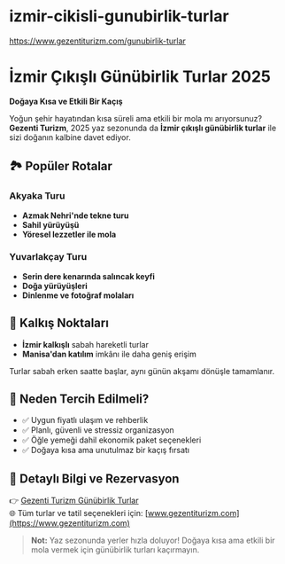 # izmir-cikisli-gunubirlik-turlar
https://www.gezentiturizm.com/gunubirlik-turlar


# İzmir Çıkışlı Günübirlik Turlar 2025  
**Doğaya Kısa ve Etkili Bir Kaçış**

Yoğun şehir hayatından kısa süreli ama etkili bir mola mı arıyorsunuz?  
**Gezenti Turizm**, 2025 yaz sezonunda da **İzmir çıkışlı günübirlik turlar** ile sizi doğanın kalbine davet ediyor.

## 🏞️ Popüler Rotalar

### Akyaka Turu
- **Azmak Nehri'nde tekne turu**
- **Sahil yürüyüşü**
- **Yöresel lezzetler ile mola**

### Yuvarlakçay Turu
- **Serin dere kenarında salıncak keyfi**
- **Doğa yürüyüşleri**
- **Dinlenme ve fotoğraf molaları**

## 🚌 Kalkış Noktaları

- **İzmir kalkışlı** sabah hareketli turlar
- **Manisa'dan katılım** imkânı ile daha geniş erişim

Turlar sabah erken saatte başlar, aynı günün akşamı dönüşle tamamlanır.

## 🌟 Neden Tercih Edilmeli?

- ✅ Uygun fiyatlı ulaşım ve rehberlik  
- ✅ Planlı, güvenli ve stressiz organizasyon  
- ✅ Öğle yemeği dahil ekonomik paket seçenekleri  
- ✅ Doğaya kısa ama unutulmaz bir kaçış fırsatı

## 📌 Detaylı Bilgi ve Rezervasyon

👉 [Gezenti Turizm Günübirlik Turlar](https://www.gezentiturizm.com/gunubirlik-turlar)  
🌐 Tüm turlar ve tatil seçenekleri için: [www.gezentiturizm.com](https://www.gezentiturizm.com)

> **Not:** Yaz sezonunda yerler hızla doluyor! Doğaya kısa ama etkili bir mola vermek için günübirlik turları kaçırmayın.

